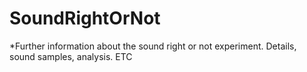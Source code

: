 # SoundRightOrNot
*Further information about the sound right or not experiment. Details, sound samples, analysis. ETC

